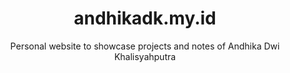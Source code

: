 <div align="center">
  <h1>andhikadk.my.id</h1>
  <p>Personal website to showcase projects and notes of Andhika Dwi Khalisyahputra</p>
</div>
